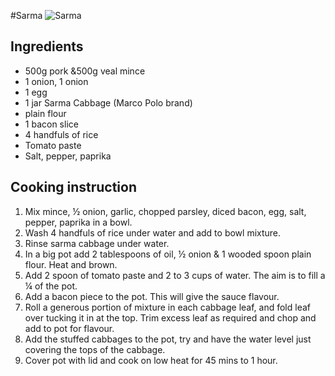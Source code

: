 #Sarma
![Sarma](images/sarma.jpg)

## Ingredients
- 500g pork &500g veal mince
- 1 onion, 1 onion
- 1 egg
- 1 jar Sarma Cabbage (Marco Polo brand)
- plain flour
- 1 bacon slice
- 4 handfuls of rice
- Tomato paste
- Salt, pepper, paprika

## Cooking instruction
1. Mix mince, ½ onion, garlic, chopped parsley, diced bacon, egg, salt, pepper, paprika in a bowl.
1. Wash 4 handfuls of rice under water and add to bowl mixture.
1. Rinse sarma cabbage under water.
1. In a big pot add 2 tablespoons of oil, ½ onion & 1 wooded spoon plain flour. Heat and brown.
1. Add 2 spoon of tomato paste and 2 to 3 cups of water.  The aim is to fill a ¼ of the pot.
1. Add a bacon piece to the pot. This will give the sauce flavour.
1. Roll a generous portion of mixture in each cabbage leaf, and fold leaf over tucking it in at the top. Trim excess leaf as required and chop and add to pot for flavour.
1. Add the stuffed cabbages to the pot, try and have the water level just covering the tops of the cabbage.
1. Cover pot with lid and cook on low heat for 45 mins to 1 hour. 

